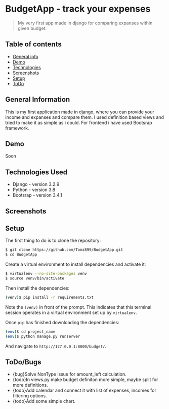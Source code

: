 # BudgetApp - track your expenses

> My very first app made in django for comparing expanses within given budget.

## Table of contents

- [General info](#general-information)
- [Demo](#demo)
- [Technologies](#technologies-used)
- [Screenshots](#screenshots)
- [Setup](#setup)
- [ToDo](#todo)

## General Information

This is my first application made in django, where you can provide your income and expanses and compare them. I used definition based views and tried to make it as simple as i could. For frontend i have used Bootsrap framework.

## Demo

Soon

## Technologies Used

- Django - version 3.2.9
- Python - version 3.8
- Bootsrap - version 3.4.1

## Screenshots

## Setup

The first thing to do is to clone the repository:

```sh
$ git clone https://github.com/Tomz899/BudgetApp.git
$ cd BudgetApp
```

Create a virtual environment to install dependencies and activate it:

```sh
$ virtualenv --no-site-packages venv
$ source venv/bin/activate
```

Then install the dependencies:

```sh
(venv)$ pip install -r requirements.txt
```

Note the `(venv)` in front of the prompt. This indicates that this terminal
session operates in a virtual environment set up by `virtualenv`.

Once `pip` has finished downloading the dependencies:

```sh
(env)$ cd project_name
(env)$ python manage.py runserver
```

And navigate to `http://127.0.0.1:8000/budget/`.

## ToDo/Bugs

- {bug}Solve NonType issue for amount_left calculation.
- {todo}In views.py make budget definiton more simple, maybe split for more definitions.
- {todo}Add calendar and connect it with list of expenses, incomes for filtering options.
- {todo}Add some simple chart.

